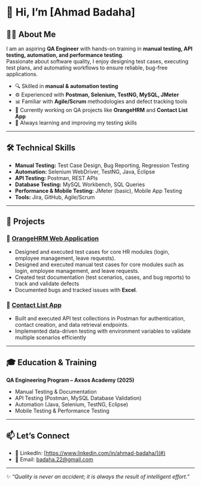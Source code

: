 # 👋 Hi, I’m [Ahmad Badaha]  

## 👨‍💻 About Me  
I am an aspiring **QA Engineer** with hands-on training in **manual testing, API testing, automation, and performance testing**.  
Passionate about software quality, I enjoy designing test cases, executing test plans, and automating workflows to ensure reliable, bug-free applications.  

- 🔍 Skilled in **manual & automation testing**  
- ⚙️ Experienced with **Postman, Selenium, TestNG, MySQL, JMeter**  
- 📊 Familiar with **Agile/Scrum** methodologies and defect tracking tools  
- 🎯 Currently working on QA projects like **OrangeHRM** and **Contact List App**  
- 🌱 Always learning and improving my testing skills  

---

## 🛠️ Technical Skills  
- **Manual Testing:** Test Case Design, Bug Reporting, Regression Testing  
- **Automation:** Selenium WebDriver, TestNG, Java, Eclipse  
- **API Testing:** Postman, REST APIs  
- **Database Testing:** MySQL Workbench, SQL Queries  
- **Performance & Mobile Testing:** JMeter (basic), Mobile App Testing  
- **Tools:** Jira, GitHub, Agile/Scrum  

---

## 📂 Projects  

### 🔸 [OrangeHRM Web Application]([https://www.orangehrm.com/](https://github.com/Abadaha/OrangeHRM-Functional-Testing.git))  
- Designed and executed test cases for core HR modules (login, employee management, leave requests).  
- Designed and executed manual test cases for core modules such as login, employee management, and leave requests.
- Created test documentation (test scenarios, cases, and bug reports) to track and validate defects
- Documented bugs and tracked issues with **Excel**.  

### 🔸 [Contact List App](https://thinking-tester-contact-list.herokuapp.com/)  
- Built and executed API test collections in Postman for authentication, contact creation, and data retrieval endpoints.
- Implemented data-driven testing with environment variables to validate multiple scenarios efficiently
 

---

## 🎓 Education & Training  
**QA Engineering Program – Axsos Academy (2025)**  
- Manual Testing & Documentation  
- API Testing (Postman, MySQL Database Validation)  
- Automation (Java, Selenium, TestNG, Eclipse)  
- Mobile Testing & Performance Testing  

---

## 📫 Let’s Connect  
- 💼 LinkedIn: [https://www.linkedin.com/in/ahmad-badaha/](#)  
- 📧 Email: badaha.22@gmail.com  

---
✨ *“Quality is never an accident; it is always the result of intelligent effort.”*  
